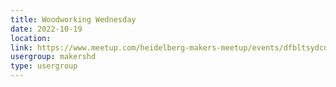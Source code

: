 ```yaml
---
title: Woodworking Wednesday
date: 2022-10-19
location: 
link: https://www.meetup.com/heidelberg-makers-meetup/events/dfbltsydcnbzb/
usergroup: makershd
type: usergroup
---
```

